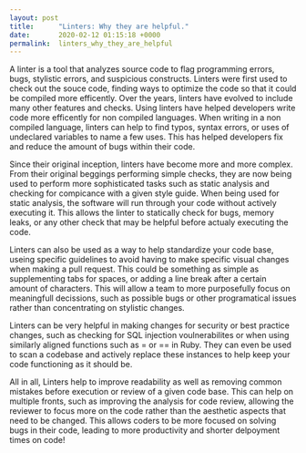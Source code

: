 ```yaml
---
layout: post
title:      "Linters: Why they are helpful."
date:       2020-02-12 01:15:18 +0000
permalink:  linters_why_they_are_helpful
---
```



A linter is a tool that analyzes source code to flag programming errors, bugs, stylistic errors, and suspicious constructs. Linters were first used to check out the souce code, finding ways to optimize the code so that it could be compiled more efficently. Over the years, linters have evolved to include many other features and checks. Using linters have helped developers write code more efficently for non compiled languages. When writing in a non compiled language, linters can help to find typos, syntax errors, or uses of undeclared variables to name a few uses. This has helped developers fix and reduce the amount of bugs within their code.

Since their original inception, linters have become more and more complex. From their original beggings performing simple checks, they are now being used to perform more sophisticated tasks such as static analysis and checking for compicance with a given style guide. When being used for static analysis, the software will run through your code without actively executing it. This allows the linter to statically check for bugs, memory leaks, or any other check that may be helpful before actualy executing the code.

Linters can also be used as a way to help standardize your code base, useing specific guidelines to avoid having to make specific visual changes when making a pull request. This could be something as simple as supplementing tabs for spaces, or adding a line break after a certain amount of characters. This will allow a team to more purposefully focus on meaningfull decissions, such as possible bugs or other programatical issues rather than concentrating on stylistic changes.

Linters can be very helpful in making changes for security or best practice changes, such as checking for SQL injection voulnerabilites or when using similarly aligned functions such as = or == in Ruby. They can even be used to scan a codebase and actively replace these instances to help keep your code functioning as it should be.

All in all, Linters help to improve readability as well as removing common mistakes before execution or review of a given code base. This can help on multiple fronts, such as improving the analysis for code review, allowing the reviewer to focus more on the code rather than the aesthetic aspects that need to be changed. This allows coders to be more focused on solving bugs in their code, leading to more productivity and shorter delpoyment times on code!

